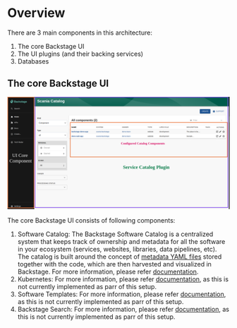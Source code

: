 # Overview

There are 3 main components in this architecture:
1. The core Backstage UI
2. The UI plugins (and their backing services)
3. Databases

## The core Backstage UI

![core-backstage-ui](https://github.com/brahmdev/scania-backstage-app/blob/main/docs/assets/core-backstage-ui.png)

The core Backstage UI consists of following components:
1. Software Catalog: The Backstage Software Catalog is a centralized system that keeps track of ownership and metadata for all the software in your ecosystem (services, websites, libraries, data pipelines, etc). The catalog is built around the concept of [metadata YAML files](https://backstage.io/docs/features/software-catalog/descriptor-format/) stored together with the code, which are then harvested and visualized in Backstage. For more information, please refer [documentation](https://backstage.io/docs/features/software-catalog/).
2. Kubernetes: For more information, please refer [documentation](https://backstage.io/docs/features/kubernetes/), as this is not currently implemented as parr of this setup.
3. Software Templates: For more information, please refer [documentation](https://backstage.io/docs/features/software-templates/), as this is not currently implemented as parr of this setup.
4. Backstage Search: For more information, please refer [documentation](https://backstage.io/docs/features/search/), as this is not currently implemented as parr of this setup.



